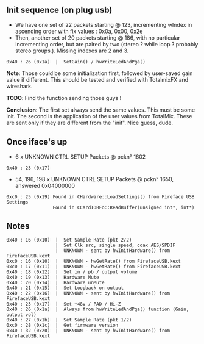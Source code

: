 
## Init sequence (on plug usb)

* We have one set of 22 packets starting @ 123, incrementing wIndex in ascending order
with fix values : 0x0a, 0x00, 0x2e
* Then, another set of 20 packets starting @ 186, with no particular incrementing order,
but are paired by two (stereo ? while loop ? probably stereo groups.). Missing indexes are 2 and 3.

```
0x40 : 26 (0x1a)  |  SetGain() / hwWriteLedAndPga()
```

**Note**: Those could be some initialization first, followed by user-saved gain value if different.
This should be tested and verified with TotalmixFX and wireshark.

**TODO**: Find the function sending those guys !

**Conclusion**: The first set always send the same values. This must be some init.
                The second is the application of the user values from TotalMix. These are sent only if they are different from the "init".
                Nice guess, dude.

## Once iface's up

* 6 x UNKNOWN CTRL SETUP Packets @ pckn° 1602
```
0x40 : 23 (0x17)
```

* 54, 196, 198 x UNKNOWN CTRL SETUP Packets @ pckn° 1650, answered 0x04000000
```
0xc0 : 25 (0x19) Found in CHardware::LoadSettings() from Fireface USB Settings
                 Found in CCardIOBFo::ReadBuffer(unsigned int*, int*)
```




## Notes

```
0x40 : 16 (0x10)  |  Set Sample Rate (pkt 2/2)
                  |  Set Clk src, single speed, coax AES/SPDIF
                  |  UNKNOWN - sent by hwInitHardware() from FirefaceUSB.kext
0xc0 : 16 (0x10)  |  UNKNOWN - hwGetRate() from FirefaceUSB.kext
0xc0 : 17 (0x11)  |  UNKNOWN - hwGetRate() from FirefaceUSB.kext
0x40 : 18 (0x12)  |  Set in / pb / output volume
0x40 : 19 (0x13)  |  Hardware Mute
0x40 : 20 (0x14)  |  Hardware unMute
0x40 : 21 (0x15)  |  Set Loopback on output
0x40 : 22 (0x16)  |  UNKNOWN - sent by hwInitHardware() from FirefaceUSB.kext
0x40 : 23 (0x17)  |  Set +48v / PAD / Hi-Z
0x40 : 26 (0x1a)  |  Always from hwWriteLedAndPga() function (Gain, output vol)
0x40 : 27 (0x1b)  |  Set Sample Rate (pkt 1/2)
0xc0 : 28 (0x1c)  |  Get firmware version
0x40 : 32 (0x20)  |  UNKNOWN - sent by hwInitHardware() from FirefaceUSB.kext
```
